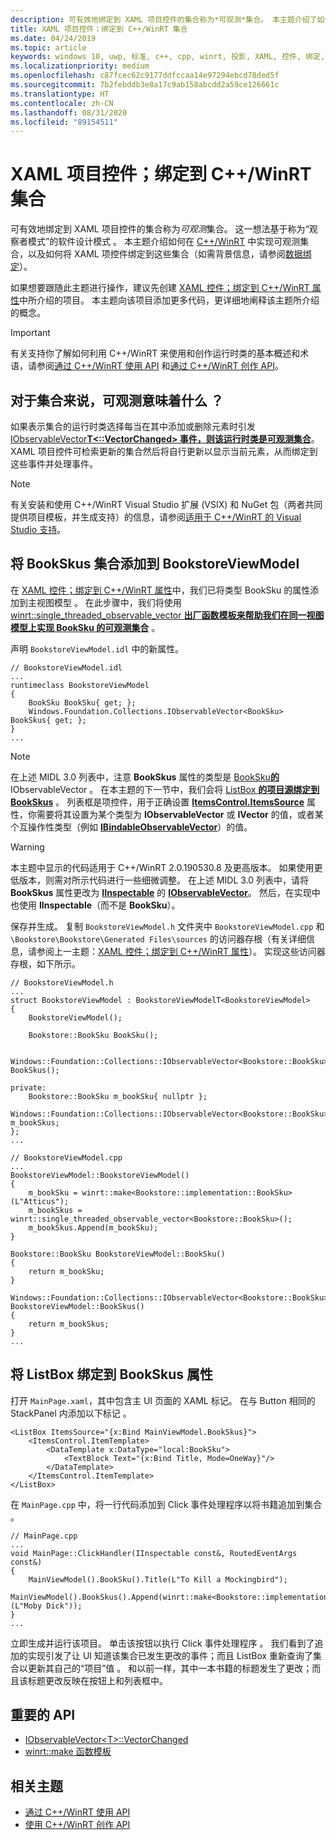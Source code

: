 ```yaml
---
description: 可有效地绑定到 XAML 项目控件的集合称为*可观测*集合。 本主题介绍了如何实现和使用可观测集合以及如何将 XAML 项目控件绑定到该集合。
title: XAML 项目控件；绑定到 C++/WinRT 集合
ms.date: 04/24/2019
ms.topic: article
keywords: windows 10, uwp, 标准, c++, cpp, winrt, 投影, XAML, 控件, 绑定, 集合
ms.localizationpriority: medium
ms.openlocfilehash: c87fcec62c9177ddfccaa14e97294ebcd78ded5f
ms.sourcegitcommit: 7b2febddb3e8a17c9ab158abcdd2a59ce126661c
ms.translationtype: HT
ms.contentlocale: zh-CN
ms.lasthandoff: 08/31/2020
ms.locfileid: "89154511"
---
```

# <a name="xaml-items-controls-bind-to-a-cwinrt-collection"></a>XAML 项目控件；绑定到 C++/WinRT 集合

可有效地绑定到 XAML 项目控件的集合称为*可观测*集合。 这一想法基于称为“观察者模式”的软件设计模式  。 本主题介绍如何在 [C++/WinRT](./intro-to-using-cpp-with-winrt.md) 中实现可观测集合，以及如何将 XAML 项控件绑定到这些集合（如需背景信息，请参阅[数据绑定](../data-binding/index.md)）。

如果想要跟随此主题进行操作，建议先创建 [XAML 控件；绑定到 C++/WinRT 属性](binding-property.md)中所介绍的项目。 本主题向该项目添加更多代码，更详细地阐释该主题所介绍的概念。

> [!IMPORTANT]
> 有关支持你了解如何利用 C++/WinRT 来使用和创作运行时类的基本概述和术语，请参阅[通过 C++/WinRT 使用 API](consume-apis.md) 和[通过 C++/WinRT 创作 API](author-apis.md)。

## <a name="what-does-observable-mean-for-a-collection"></a>对于集合来说，可观测意味着什么  ？

如果表示集合的运行时类选择每当在其中添加或删除元素时引发 [IObservableVector**T&lt;::VectorChanged&gt; 事件，则该运行时类是可观测集合**](/uwp/api/windows.foundation.collections.iobservablevector-1.vectorchanged)。 XAML 项目控件可检索更新的集合然后将自行更新以显示当前元素，从而绑定到这些事件并处理事件。

> [!NOTE]
> 有关安装和使用 C++/WinRT Visual Studio 扩展 (VSIX) 和 NuGet 包（两者共同提供项目模板，并生成支持）的信息，请参阅[适用于 C++/WinRT 的 Visual Studio 支持](intro-to-using-cpp-with-winrt.md#visual-studio-support-for-cwinrt-xaml-the-vsix-extension-and-the-nuget-package)。

## <a name="add-a-bookskus-collection-to-bookstoreviewmodel"></a>将 BookSkus 集合添加到 BookstoreViewModel  

在 [XAML 控件；绑定到 C++/WinRT 属性](binding-property.md)中，我们已将类型 BookSku 的属性添加到主视图模型  。 在此步骤中，我们将使用 [winrt::single_threaded_observable_vector **出厂函数模板来帮助我们在同一视图模型上实现 BookSku 的可观测集合**](/uwp/cpp-ref-for-winrt/single-threaded-observable-vector)  。

声明 `BookstoreViewModel.idl` 中的新属性。

```idl
// BookstoreViewModel.idl
...
runtimeclass BookstoreViewModel
{
    BookSku BookSku{ get; };
    Windows.Foundation.Collections.IObservableVector<BookSku> BookSkus{ get; };
}
...
```

> [!NOTE]
> 在上述 MIDL 3.0 列表中，注意 **BookSkus** 属性的类型是 [BookSku**的**](/uwp/api/windows.foundation.collections.ivector_t_)IObservableVector  。 在本主题的下一节中，我们会将 [ListBox **的项目源绑定到 BookSkus**](/uwp/api/windows.ui.xaml.controls.listbox)  。 列表框是项控件，用于正确设置 [**ItemsControl.ItemsSource**](/uwp/api/windows.ui.xaml.controls.itemscontrol.itemssource) 属性，你需要将其设置为某个类型为 **IObservableVector** 或 **IVector** 的值，或者某个互操作性类型（例如 [**IBindableObservableVector**](/uwp/api/windows.ui.xaml.interop.ibindableobservablevector)）的值。

> [!WARNING]
> 本主题中显示的代码适用于 C++/WinRT 2.0.190530.8 及更高版本。 如果使用更低版本，则需对所示代码进行一些细微调整。 在上述 MIDL 3.0 列表中，请将 **BookSkus** 属性更改为 [**IInspectable**](/uwp/api/windows.foundation.collections.ivector_t_) 的 [**IObservableVector**](/windows/desktop/api/inspectable/nn-inspectable-iinspectable)。 然后，在实现中也使用 **IInspectable**（而不是 **BookSku**）。

保存并生成。 复制 `BookstoreViewModel.h` 文件夹中 `BookstoreViewModel.cpp` 和 `\Bookstore\Bookstore\Generated Files\sources` 的访问器存根（有关详细信息，请参阅上一主题：[XAML 控件；绑定到 C++/WinRT 属性](binding-property.md)）。 实现这些访问器存根，如下所示。

```cppwinrt
// BookstoreViewModel.h
...
struct BookstoreViewModel : BookstoreViewModelT<BookstoreViewModel>
{
    BookstoreViewModel();

    Bookstore::BookSku BookSku();

    Windows::Foundation::Collections::IObservableVector<Bookstore::BookSku> BookSkus();

private:
    Bookstore::BookSku m_bookSku{ nullptr };
    Windows::Foundation::Collections::IObservableVector<Bookstore::BookSku> m_bookSkus;
};
...
```

```cppwinrt
// BookstoreViewModel.cpp
...
BookstoreViewModel::BookstoreViewModel()
{
    m_bookSku = winrt::make<Bookstore::implementation::BookSku>(L"Atticus");
    m_bookSkus = winrt::single_threaded_observable_vector<Bookstore::BookSku>();
    m_bookSkus.Append(m_bookSku);
}

Bookstore::BookSku BookstoreViewModel::BookSku()
{
    return m_bookSku;
}

Windows::Foundation::Collections::IObservableVector<Bookstore::BookSku> BookstoreViewModel::BookSkus()
{
    return m_bookSkus;
}
...
```

## <a name="bind-a-listbox-to-the-bookskus-property"></a>将 ListBox 绑定到 BookSkus 属性 

打开 `MainPage.xaml`，其中包含主 UI 页面的 XAML 标记。 在与 Button 相同的 StackPanel 内添加以下标记   。

```xaml
<ListBox ItemsSource="{x:Bind MainViewModel.BookSkus}">
    <ItemsControl.ItemTemplate>
        <DataTemplate x:DataType="local:BookSku">
            <TextBlock Text="{x:Bind Title, Mode=OneWay}"/>
        </DataTemplate>
    </ItemsControl.ItemTemplate>
</ListBox>
```

在 `MainPage.cpp` 中，将一行代码添加到 Click 事件处理程序以将书籍追加到集合  。

```cppwinrt
// MainPage.cpp
...
void MainPage::ClickHandler(IInspectable const&, RoutedEventArgs const&)
{
    MainViewModel().BookSku().Title(L"To Kill a Mockingbird");
    MainViewModel().BookSkus().Append(winrt::make<Bookstore::implementation::BookSku>(L"Moby Dick"));
}
...
```

立即生成并运行该项目。 单击该按钮以执行 Click 事件处理程序  。 我们看到了追加的实现引发了让 UI 知道该集合已发生更改的事件；而且 ListBox 重新查询了集合以更新其自己的“项目”值    。 和以前一样，其中一本书籍的标题发生了更改；而且该标题更改反映在按钮上和列表框中。

## <a name="important-apis"></a>重要的 API

* [IObservableVector&lt;T&gt;::VectorChanged](/uwp/api/windows.foundation.collections.iobservablevector-1.vectorchanged)
* [winrt::make 函数模板](/uwp/cpp-ref-for-winrt/make)

## <a name="related-topics"></a>相关主题

* [通过 C++/WinRT 使用 API](consume-apis.md)
* [使用 C++/WinRT 创作 API](author-apis.md)